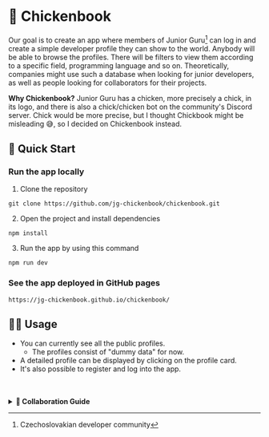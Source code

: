 # 🐤 Chickenbook

Our goal is to create an app where members of Junior Guru[^1] can log in and create a simple developer profile they can show to the world. Anybody will be able to browse the profiles. There will be filters to view them according to a specific field, programming language and so on. Theoretically, companies might use such a database when looking for junior developers, as well as people looking for collaborators for their projects.

**Why Chickenbook?** Junior Guru has a chicken, more precisely a chick, in its logo, and there is also a chick/chicken bot on the community's Discord server. Chick would be more precise, but I thought Chickbook might be misleading 😅, so I decided on Chickenbook instead.

[^1]: Czechoslovakian developer community

## 🏁 Quick Start

### Run the app locally

1. Clone the repository
```
git clone https://github.com/jg-chickenbook/chickenbook.git
```
2. Open the project and install dependencies
```
npm install
```
3. Run the app by using this command
```
npm run dev
```

### See the app deployed in GitHub pages
```
https://jg-chickenbook.github.io/chickenbook/
```

## 🧑‍💻 Usage
- You can currently see all the public profiles. 
  - The profiles consist of "dummy data" for now.
- A detailed profile can be displayed by clicking on the profile card.
- It's also possible to register and log into the app.

</br>
</br>
<details close><summary><b>🤝 Collaboration Guide</b></summary>
</br>
</br>

`ISSUE` ➡️ `BRANCH` ➡️ `COMMITS` & `PUSHES` ➡️ `PULL REQUEST` ➡️ `CODE REVIEW` ➡️ `MERGE into DEV`

### 🔥 Issue
- Always use corresponding labels for an issue `feature`, `bug`, `documentation`,  `refactoring`, `help wanted`
- You can use an issue template for a feature or bug but feel free to use a blank issue as well. The issue description should describe a given feature/problem/bug/task.

### 🌿 Branch
Each branch should be created from an issue and issues should ideally mirror tasks on MS Teams.

| Branch Category (label)      | Meaning       |
| -----------: | ------------- |
| `main`          | for deployment        |
| `dev`           | for putting the code together before deployment |
| `gh-pages`      | for deployment to GitHub pages |
| `feature`       | for adding a feature  |
| `bug`           | for defining and fixing a bug  |
| `hotfix`        | for quickly fixing critical issues, usually with a temporary solution  |
| `refactoring`   | for restructuring and improving project/code |
| `test`          | for experimenting something which is not an issue |
| `docs`          | for documntation updates |

The name of the branch should has the following format:

`<branch-category>/<issue-number>-<issue-name>`
```
EXAMPLE: feature/30-profile-screen
feature = branch category
30 = number of issue 
the rest = the branch title
```

### ➕ Commits
- Commit small changes separately. More commits are better than few. 
- Each commit should be one logical unit. For example, you shouldn't add a small icon component and update documentation in one single commit.
- Always write commit in the following format: `<ver-in-infinitive> <something>`, for example: `Create function for fetching user data`

### 🙏 Pull requests

Pull requests should target the `dev` branch (set `base: dev` and `compare: <your-branch>`). Any change that is going to be merged should be checked by at least one other developer. Therefore **add others as reviewers in your pull request** so they get a notification that you need them to check it out. **Branch shouldn't be merged without a code review and/or some feedback written in the pull request**. Comments or at least reactions are required in PRs and **all the PR related communication should happen within the given PR** or be at least noticed/mentioned including its outcome.

Each pull requests should contain at least basic information about the changes. You can use this simple template:

```
- A reference to a related issue in your repository.
- A description of the changes proposed in the pull request.
  - What's new?
  - What has been modified?
  - What has been deleted?
```

### 💬 Communication
- **An answer to a comment is always required.** An emoji reactions can be used in some cases, such as 👍 or 👎 in the case of yes or no questions.
- **Any code that is part of the task should be well-committed and appropriately documented.**

### 🧱 Folder Structure

| Folder        | Purpose                                         |
| --:           | :--                                             |
| `assets`      | Contains all images, css files, font files, etc.|
| `data`        | For storing our data assets such as JSON files, can also store global constant variables |
| `components`  | For placing any layout based components, like a sidebar, navbar, container, etc. |
| `hooks`       | Contains every single custom hook               |
| `pages`       | Contains one folder for each page in your application, and each page folder contains folders and files that are only ever used in the given page |            |
| `utils`       | Storing all utility functions such as formatters |

### ⚙️ Recommended VS Code Extensions
- [Better Comments](https://marketplace.visualstudio.com/items?itemName=aaron-bond.better-comments)
- [GitLens](https://marketplace.visualstudio.com/items?itemName=eamodio.gitlens)
- [ESLint](https://marketplace.visualstudio.com/items?itemName=dbaeumer.vscode-eslint)
- [colorize](https://marketplace.visualstudio.com/items?itemName=kamikillerto.vscode-colorize)

</details>